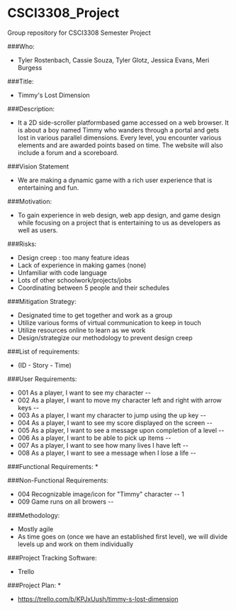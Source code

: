 # CSCI3308_Project
Group repository for CSCI3308 Semester Project

###Who: 
* Tyler Rostenbach, Cassie Souza, Tyler Glotz, Jessica Evans, Meri Burgess

###Title: 
* Timmy's Lost Dimension 

###Description:
* It a 2D side-scroller platformbased game accessed on a web browser. It is about a boy named Timmy who wanders through a portal and gets lost in various parallel dimensions.  Every level, you encounter various elements and are awarded points based on time.
The website will also include a forum and a scoreboard. 

###Vision Statement 
* We are making a dynamic game with a rich user experience that is entertaining and fun. 

###Motivation:
* To gain experience in web design, web app design, and game design while focusing on a project that is entertaining to us as developers as well as users. 

###Risks:
* Design creep : too many feature ideas
* Lack of experience in making games (none)
* Unfamiliar with code language 
* Lots of other schoolwork/projects/jobs 
* Coordinating between 5 people and their schedules

###Mitigation Strategy:
* Designated time to get together and work as a group
* Utilize various forms of virtual communication to keep in touch
* Utilize resources online to learn as we work
* Design/strategize our methodology to prevent design creep 

###List of requirements:
* (ID - Story - Time)

###User Requirements:
* 001 As a player, I want to see my character -- 
* 002 As a player, I want to move my character left and right with arrow keys -- 
* 003 As a player, I want my character to jump using the up key --
* 004 As a player, I want to see my score displayed on the screen -- 
* 005 As a player, I want to see a message upon completion of a level --
* 006 As a player, I want to be able to pick up items --
* 007 As a player, I want to see how many lives I have left --
* 008 As a player, I want to see a message when I lose a life --
 

###Functional Requirements:
* 

###Non-Functional Requirements:
* 004 Recognizable image/icon for "Timmy" character -- 1
* 009 Game runs on all browers -- 



###Methodology:
* Mostly agile 
* As time goes on (once we have an established first level), we will divide levels up and work on them individually 


###Project Tracking Software:
* Trello


###Project Plan:
* 
* https://trello.com/b/KPJxUush/timmy-s-lost-dimension
